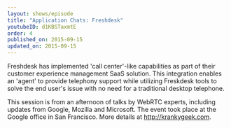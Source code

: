 ```yaml
---
layout: shows/episode
title: "Application Chats: Freshdesk"
youtubeID: d1KBSTaxmtE
order: 4
published_on: 2015-09-15
updated_on: 2015-09-15
---
```

Freshdesk has implemented 'call center'-like capabilities as part of their customer experience management SaaS solution. This integration enables an 'agent' to provide telephony support while utilizing Freskdesk tools to solve the end user's issue with no need for a traditional desktop telephone.

This session is from an afternoon of talks by WebRTC experts, including updates from Google, Mozilla and Microsoft. The event took place at the Google office in San Francisco. More details at http://krankygeek.com.
